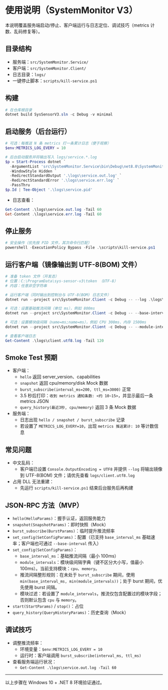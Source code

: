 # 使用说明（SystemMonitor V3）

本说明覆盖服务端启动/停止、客户端运行与日志定位、调试技巧（metrics 计数、乱码修复等）。

## 目录结构
- 服务端：`src/SystemMonitor.Service/`
- 客户端：`src/SystemMonitor.Client/`
- 日志目录：`logs/`
- 一键停止脚本：`scripts/kill-service.ps1`

## 构建
```powershell
# 在仓库根目录
dotnet build SysSensorV3.sln -c Debug -v minimal
```

## 启动服务（后台运行）
```powershell
# 可选：每推送 N 条 metrics 打一条累计日志（便于观察）
$env:METRICS_LOG_EVERY = 10

# 后台启动服务并将输出写入 logs/service.*.log
$p = Start-Process dotnet `
  -ArgumentList 'src\SystemMonitor.Service\bin\Debug\net8.0\SystemMonitor.Service.dll' `
  -WindowStyle Hidden `
  -RedirectStandardOutput '.\logs\service.out.log' `
  -RedirectStandardError '.\logs\service.err.log' `
  -PassThru
$p.Id | Tee-Object '.\logs\service.pid'
```

- 日志查看：
```powershell
Get-Content .\logs\service.out.log -Tail 60
Get-Content .\logs\service.err.log -Tail 60
```

## 停止服务
```powershell
# 安全操作（优先按 PID 文件，其次命令行匹配）
powershell -ExecutionPolicy Bypass -File .\scripts\kill-service.ps1
```

## 运行客户端（镜像输出到 UTF-8(BOM) 文件）
```powershell
# 准备 token 文件（开发态）
# 位置：C:\ProgramData\sys-sensor-v3\token （UTF-8）
# 内容：任意非空字符串

# 运行客户端（同时输出到控制台与 UTF-8(BOM) 日志文件）
dotnet run --project src\SystemMonitor.Client -c Debug -- --log .\logs\client.utf8.log

# 可选：设置基础推流间隔（单位 ms），例如 800ms
dotnet run --project src\SystemMonitor.Client -c Debug -- --base-interval 800 --log .\logs\client.utf8.log

# 可选：设置模块级间隔（name=ms;name=ms），例如 CPU 300ms、内存 1500ms
dotnet run --project src\SystemMonitor.Client -c Debug -- --module-intervals "cpu=300;memory=1500" --log .\logs\client.utf8.log

# 查看客户端日志
Get-Content .\logs\client.utf8.log -Tail 120
```

## Smoke Test 预期
- 客户端：
  - `hello` 返回 server_version、capabilities
  - `snapshot` 返回 cpu/memory/disk Mock 数据
  - `burst_subscribe(interval_ms=200, ttl_ms=3000)` 正常
  - 3.5 秒后打印：`收到 metrics 通知条数: <约 10~15>`，并显示最后一条 metrics JSON
  - `query_history(最近3秒, cpu/memory)` 返回 3 条 Mock 数据
- 服务端：
  - 日志出现 `hello / snapshot / burst_subscribe` 记录
  - 若设置了 `METRICS_LOG_EVERY=10`，出现 `metrics 推送累计: 10` 等计数信息

## 常见问题
- 中文乱码：
  - 客户端已设置 `Console.OutputEncoding = UTF8` 并提供 `--log` 将输出镜像到 UTF-8(BOM) 文件；请优先查看 `logs/client.utf8.log`
- 占用 DLL 无法重建：
  - 先运行 `scripts/kill-service.ps1` 结束后台服务后再构建

## JSON-RPC 方法（MVP）
- `hello(HelloParams)`：握手认证，返回服务能力
- `snapshot(SnapshotParams)`：即时快照（Mock）
- `burst_subscribe(BurstParams)`：临时提升推流频率
- `set_config(SetConfigParams)`：配置（已支持 `base_interval_ms` 基础速率；客户端也可通过 `--base-interval` 传入）
- `set_config(SetConfigParams)`：
  - `base_interval_ms`：基础推流间隔（最小 100ms）
  - `module_intervals`：模块级间隔字典（键不区分大小写，值最小 100ms）。当前支持模块：`cpu`、`memory`。
  - 推流间隔整形规则：在未处于 `burst_subscribe` 期间，使用 `min(base_interval_ms, min(module_intervals))`；处于 burst 期间，优先使用 burst 间隔。
  - 模块过滤：若设置了 `module_intervals`，推流仅包含配置过的模块字段；否则默认包含 `cpu` 与 `memory`。
- `start(StartParams)` / `stop()`：占位
- `query_history(QueryHistoryParams)`：历史查询（Mock）

## 调试技巧
- 调整推流频率：
  - 环境变量：`$env:METRICS_LOG_EVERY = 10`
  - 运行时：客户端调用 `burst_subscribe(interval_ms, ttl_ms)`
- 查看服务端运行状况：
  - `Get-Content .\logs\service.out.log -Tail 60`

---
以上步骤在 Windows 10 + .NET 8 环境验证通过。
